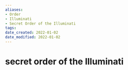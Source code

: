 ```yaml
---
aliases: 
- Order
- Illuminati
- Secret Order of the Illuminati
tags: 
date_created: 2022-01-02
date_modified: 2022-01-02
---
```


# secret order of the Illuminati
